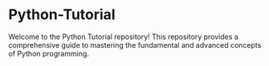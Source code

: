 # Python-Tutorial
Welcome to the Python Tutorial repository! This repository provides a comprehensive guide to mastering the fundamental and advanced concepts of Python programming.
